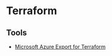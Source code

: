 # Terraform

## Tools

- [Microsoft Azure Export for Terraform](https://github.com/Azure/aztfexport)

